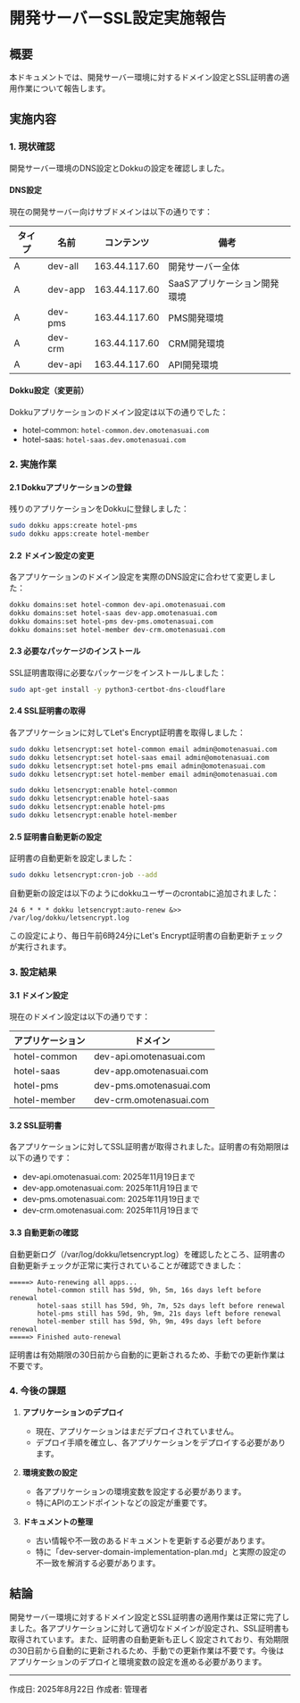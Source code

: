# 開発サーバーSSL設定実施報告

## 概要

本ドキュメントでは、開発サーバー環境に対するドメイン設定とSSL証明書の適用作業について報告します。

## 実施内容

### 1. 現状確認

開発サーバー環境のDNS設定とDokkuの設定を確認しました。

#### DNS設定

現在の開発サーバー向けサブドメインは以下の通りです：

| タイプ | 名前 | コンテンツ | 備考 |
|-------|------|----------|------|
| A | dev-all | 163.44.117.60 | 開発サーバー全体 |
| A | dev-app | 163.44.117.60 | SaaSアプリケーション開発環境 |
| A | dev-pms | 163.44.117.60 | PMS開発環境 |
| A | dev-crm | 163.44.117.60 | CRM開発環境 |
| A | dev-api | 163.44.117.60 | API開発環境 |

#### Dokku設定（変更前）

Dokkuアプリケーションのドメイン設定は以下の通りでした：

- hotel-common: `hotel-common.dev.omotenasuai.com`
- hotel-saas: `hotel-saas.dev.omotenasuai.com`

### 2. 実施作業

#### 2.1 Dokkuアプリケーションの登録

残りのアプリケーションをDokkuに登録しました：

```bash
sudo dokku apps:create hotel-pms
sudo dokku apps:create hotel-member
```

#### 2.2 ドメイン設定の変更

各アプリケーションのドメイン設定を実際のDNS設定に合わせて変更しました：

```bash
dokku domains:set hotel-common dev-api.omotenasuai.com
dokku domains:set hotel-saas dev-app.omotenasuai.com
dokku domains:set hotel-pms dev-pms.omotenasuai.com
dokku domains:set hotel-member dev-crm.omotenasuai.com
```

#### 2.3 必要なパッケージのインストール

SSL証明書取得に必要なパッケージをインストールしました：

```bash
sudo apt-get install -y python3-certbot-dns-cloudflare
```

#### 2.4 SSL証明書の取得

各アプリケーションに対してLet's Encrypt証明書を取得しました：

```bash
sudo dokku letsencrypt:set hotel-common email admin@omotenasuai.com
sudo dokku letsencrypt:set hotel-saas email admin@omotenasuai.com
sudo dokku letsencrypt:set hotel-pms email admin@omotenasuai.com
sudo dokku letsencrypt:set hotel-member email admin@omotenasuai.com

sudo dokku letsencrypt:enable hotel-common
sudo dokku letsencrypt:enable hotel-saas
sudo dokku letsencrypt:enable hotel-pms
sudo dokku letsencrypt:enable hotel-member
```

#### 2.5 証明書自動更新の設定

証明書の自動更新を設定しました：

```bash
sudo dokku letsencrypt:cron-job --add
```

自動更新の設定は以下のようにdokkuユーザーのcrontabに追加されました：

```
24 6 * * * dokku letsencrypt:auto-renew &>> /var/log/dokku/letsencrypt.log
```

この設定により、毎日午前6時24分にLet's Encrypt証明書の自動更新チェックが実行されます。

### 3. 設定結果

#### 3.1 ドメイン設定

現在のドメイン設定は以下の通りです：

| アプリケーション | ドメイン |
|--------------|--------|
| hotel-common | dev-api.omotenasuai.com |
| hotel-saas | dev-app.omotenasuai.com |
| hotel-pms | dev-pms.omotenasuai.com |
| hotel-member | dev-crm.omotenasuai.com |

#### 3.2 SSL証明書

各アプリケーションに対してSSL証明書が取得されました。証明書の有効期限は以下の通りです：

- dev-api.omotenasuai.com: 2025年11月19日まで
- dev-app.omotenasuai.com: 2025年11月19日まで
- dev-pms.omotenasuai.com: 2025年11月19日まで
- dev-crm.omotenasuai.com: 2025年11月19日まで

#### 3.3 自動更新の確認

自動更新ログ（/var/log/dokku/letsencrypt.log）を確認したところ、証明書の自動更新チェックが正常に実行されていることが確認できました：

```
=====> Auto-renewing all apps...
       hotel-common still has 59d, 9h, 5m, 16s days left before renewal
       hotel-saas still has 59d, 9h, 7m, 52s days left before renewal
       hotel-pms still has 59d, 9h, 9m, 21s days left before renewal
       hotel-member still has 59d, 9h, 9m, 49s days left before renewal
=====> Finished auto-renewal
```

証明書は有効期限の30日前から自動的に更新されるため、手動での更新作業は不要です。

### 4. 今後の課題

1. **アプリケーションのデプロイ**
   - 現在、アプリケーションはまだデプロイされていません。
   - デプロイ手順を確立し、各アプリケーションをデプロイする必要があります。

2. **環境変数の設定**
   - 各アプリケーションの環境変数を設定する必要があります。
   - 特にAPIのエンドポイントなどの設定が重要です。

3. **ドキュメントの整理**
   - 古い情報や不一致のあるドキュメントを更新する必要があります。
   - 特に「dev-server-domain-implementation-plan.md」と実際の設定の不一致を解消する必要があります。

## 結論

開発サーバー環境に対するドメイン設定とSSL証明書の適用作業は正常に完了しました。各アプリケーションに対して適切なドメインが設定され、SSL証明書も取得されています。また、証明書の自動更新も正しく設定されており、有効期限の30日前から自動的に更新されるため、手動での更新作業は不要です。今後はアプリケーションのデプロイと環境変数の設定を進める必要があります。

---

作成日: 2025年8月22日
作成者: 管理者